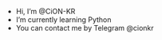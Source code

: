 - Hi, I’m @CiON-KR
- I’m currently learning Python
- You can contact me by Telegram @cionkr

<!---
CiON-kr/CiON-kr is a ✨ special ✨ repository because its `README.md` (this file) appears on your GitHub profile.
You can click the Preview link to take a look at your changes.
--->
